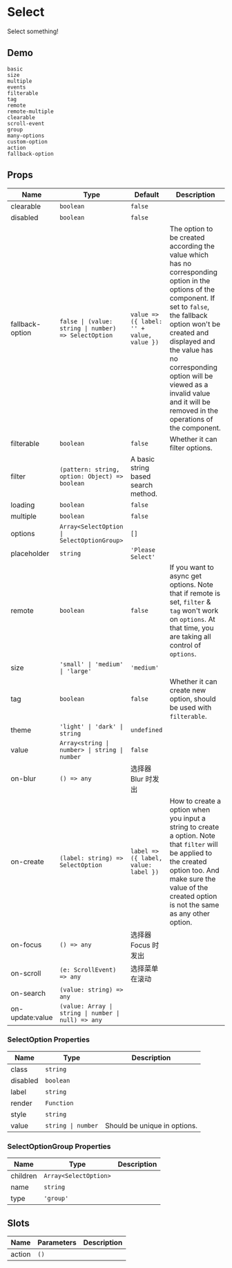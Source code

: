 # Select
Select something!
## Demo
```demo
basic
size
multiple
events
filterable
tag
remote
remote-multiple
clearable
scroll-event
group
many-options
custom-option
action
fallback-option
```

## Props
|Name|Type|Default|Description|
|-|-|-|-|
|clearable|`boolean`|`false`||
|disabled|`boolean`|`false`||
|fallback-option|`false \| (value: string \| number) => SelectOption`|`value => ({ label: '' + value, value })`|The option to be created according the value which has no corresponding option in the options of the component. If set to `false`, the fallback option won't be created and displayed and the value has no corresponding option will be viewed as a invalid value and it will be removed in the operations of the component.|
|filterable|`boolean`|`false`|Whether it can filter options.|
|filter|`(pattern: string, option: Object) => boolean`|A basic string based search method.||
|loading|`boolean`|`false`||
|multiple|`boolean`|`false`||
|options|`Array<SelectOption \| SelectOptionGroup>`|`[]`||
|placeholder|`string`|`'Please Select'`||
|remote|`boolean`|`false`|If you want to async get options. Note that if remote is set, `filter` & `tag` won't work on `options`. At that time, you are taking all control of `options`.|
|size|`'small' \| 'medium' \| 'large'`|`'medium'`||
|tag|`boolean`|`false`|Whether it can create new option, should be used with `filterable`.|
|theme|`'light' \| 'dark' \| string`|`undefined`||
|value|`Array<string \| number> \| string \| number`|`false`||
|on-blur|`() => any`|选择器 Blur 时发出|
|on-create|`(label: string) => SelectOption`|`label => ({ label, value: label })`|How to create a option when you input a string to create a option. Note that `filter` will be applied to the created option too. And make sure the value of the created option is not the same as any other option.|
|on-focus|`() => any`|选择器 Focus 时发出|
|on-scroll|`(e: ScrollEvent) => any`|选择菜单在滚动|
|on-search|`(value: string) => any`||
|on-update:value|`(value: Array \| string \| number \| null) => any`||


### SelectOption Properties
|Name|Type|Description|
|-|-|-|
|class|`string`||
|disabled|`boolean`||
|label|`string`||
|render|`Function`||
|style|`string`||
|value|`string \| number`|Should be unique in options.|

### SelectOptionGroup Properties
|Name|Type|Description|
|-|-|-|
|children|`Array<SelectOption>`||
|name|`string`||
|type|`'group'`||

## Slots
|Name|Parameters|Description|
|-|-|-|
|action|`()`||
